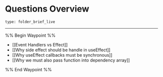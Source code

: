 # Questions Overview
 
```ccard
type: folder_brief_live
```
 
---

%% Begin Waypoint %%
- [[Event Handlers vs Effect]]
- [[Why side effect should be handle in useEffect]]
- [[Why useEffect callbacks must be synchronous]]
- [[Why we must also pass function into dependency array]]

%% End Waypoint %%